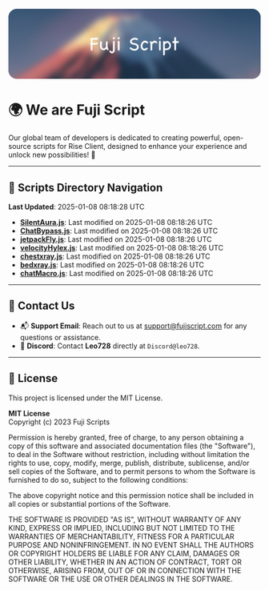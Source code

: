 ![Banner](.github/b.webp)

# 🌍 **We are Fuji Script**

Our global team of developers is dedicated to creating powerful, open-source scripts for Rise Client, designed to enhance your experience and unlock new possibilities! 🌟

---
<!-- SCRIPTS_NAVIGATION_START -->
## 📂 **Scripts Directory Navigation**

**Last Updated**: 2025-01-08 08:18:28 UTC

- **[SilentAura.js](scripts/SilentAura.js)**: Last modified on 2025-01-08 08:18:26 UTC
- **[ChatBypass.js](scripts/ChatBypass.js)**: Last modified on 2025-01-08 08:18:26 UTC
- **[jetpackFly.js](scripts/jetpackFly.js)**: Last modified on 2025-01-08 08:18:26 UTC
- **[velocityHylex.js](scripts/velocityHylex.js)**: Last modified on 2025-01-08 08:18:26 UTC
- **[chestxray.js](scripts/chestxray.js)**: Last modified on 2025-01-08 08:18:26 UTC
- **[bedxray.js](scripts/bedxray.js)**: Last modified on 2025-01-08 08:18:26 UTC
- **[chatMacro.js](scripts/chatMacro.js)**: Last modified on 2025-01-08 08:18:26 UTC

<!-- SCRIPTS_NAVIGATION_END -->

---

## 💬 **Contact Us**  
- 📬 **Support Email**: Reach out to us at [support@fujiscript.com](mailto:support@fujiscript.com) for any questions or assistance.  
- 💬 **Discord**: Contact **Leo728** directly at `Discord@leo728`.

---

## 📜 **License**

This project is licensed under the MIT License.  

**MIT License**  
Copyright (c) 2023 Fuji Scripts  

Permission is hereby granted, free of charge, to any person obtaining a copy of this software and associated documentation files (the "Software"), to deal in the Software without restriction, including without limitation the rights to use, copy, modify, merge, publish, distribute, sublicense, and/or sell copies of the Software, and to permit persons to whom the Software is furnished to do so, subject to the following conditions:  

The above copyright notice and this permission notice shall be included in all copies or substantial portions of the Software.  

THE SOFTWARE IS PROVIDED "AS IS", WITHOUT WARRANTY OF ANY KIND, EXPRESS OR IMPLIED, INCLUDING BUT NOT LIMITED TO THE WARRANTIES OF MERCHANTABILITY, FITNESS FOR A PARTICULAR PURPOSE AND NONINFRINGEMENT. IN NO EVENT SHALL THE AUTHORS OR COPYRIGHT HOLDERS BE LIABLE FOR ANY CLAIM, DAMAGES OR OTHER LIABILITY, WHETHER IN AN ACTION OF CONTRACT, TORT OR OTHERWISE, ARISING FROM, OUT OF OR IN CONNECTION WITH THE SOFTWARE OR THE USE OR OTHER DEALINGS IN THE SOFTWARE.  
